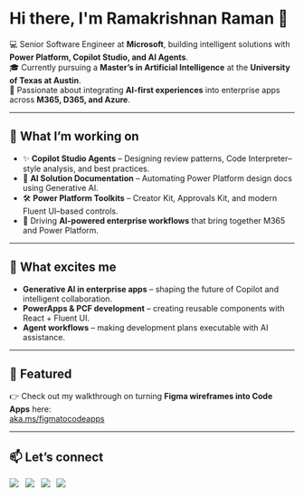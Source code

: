 # Hi there, I'm Ramakrishnan Raman 👋

💻 Senior Software Engineer at **Microsoft**, building intelligent solutions with **Power Platform, Copilot Studio, and AI Agents**.  
🎓 Currently pursuing a **Master’s in Artificial Intelligence** at the **University of Texas at Austin**.  
🚀 Passionate about integrating **AI-first experiences** into enterprise apps across **M365, D365, and Azure**.  

---

## 🔎 What I’m working on
- ✨ **Copilot Studio Agents** – Designing review patterns, Code Interpreter–style analysis, and best practices.  
- 📄 **AI Solution Documentation** – Automating Power Platform design docs using Generative AI.  
- 🛠️ **Power Platform Toolkits** – Creator Kit, Approvals Kit, and modern Fluent UI–based controls.  
- 🤝 Driving **AI-powered enterprise workflows** that bring together M365 and Power Platform.  

---

## 🌱 What excites me
- **Generative AI in enterprise apps** – shaping the future of Copilot and intelligent collaboration.  
- **PowerApps & PCF development** – creating reusable components with React + Fluent UI.  
- **Agent workflows** – making development plans executable with AI assistance.  

---

## 🔗 Featured
👉 Check out my walkthrough on turning **Figma wireframes into Code Apps** here:  
[aka.ms/figmatocodeapps](https://aka.ms/figmatocodeapps)  

---

## 📫 Let’s connect
<p align="left">
  <a href="https://x.com/ramakrishnan2"><img src="https://img.shields.io/badge/X-000000.svg?&style=for-the-badge&logo=x&logoColor=white" /></a>&nbsp;&nbsp;
  <a href="https://www.linkedin.com/in/ramakrishnan-raman-49312724/"><img src="https://img.shields.io/badge/LinkedIn-0077B5.svg?&style=for-the-badge&logo=linkedin&logoColor=white" /></a>&nbsp;&nbsp;
  <a href="https://marketplace.visualstudio.com/publishers/RamakrishnanR"><img src="https://img.shields.io/badge/VS%20Code_Extensions-007ACC.svg?&style=for-the-badge&logo=visual-studio-code&logoColor=white" /></a>&nbsp;&nbsp;
  <a href="https://github.com/Ramakrishnan24689"><img src="https://img.shields.io/badge/GitHub-181717.svg?&style=for-the-badge&logo=github&logoColor=white" /></a>
</p>
